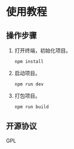 # 使用教程

## 操作步骤

1. 打开终端，初始化项目。

   ```
   npm install
   ```

2. 启动项目。

   ```
   npm run dev
   ```

3. 打包项目。

   ```
   npm run build
   ```

## 开源协议

GPL
